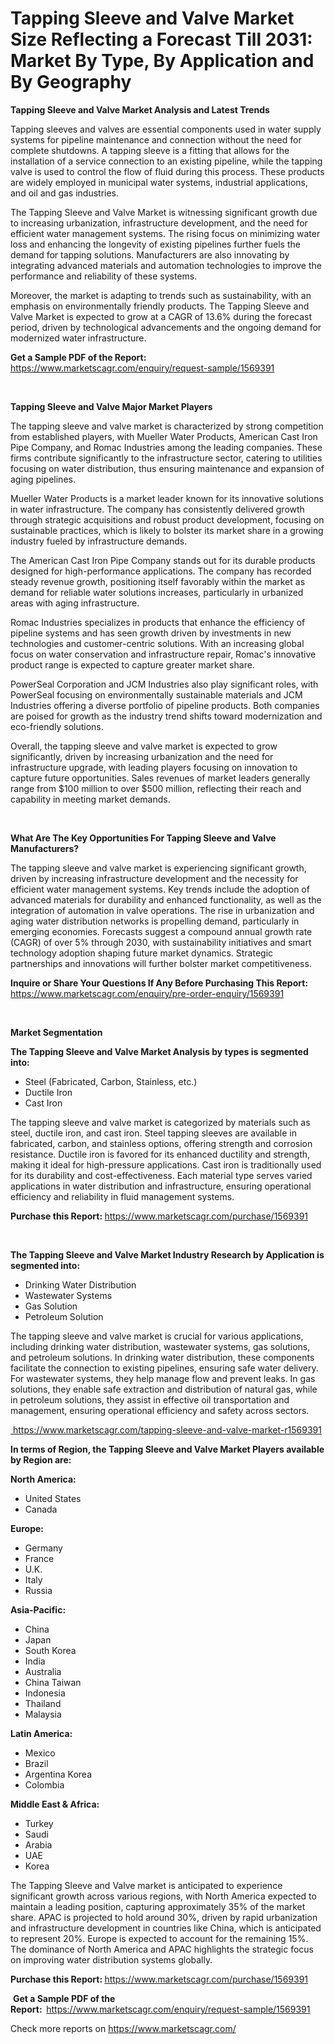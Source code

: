 <p><h1>Tapping Sleeve and Valve Market Size Reflecting a Forecast Till 2031: Market By Type, By Application and By Geography</h1></p><p><strong>Tapping Sleeve and Valve Market Analysis and Latest Trends</strong></p>
<p><p>Tapping sleeves and valves are essential components used in water supply systems for pipeline maintenance and connection without the need for complete shutdowns. A tapping sleeve is a fitting that allows for the installation of a service connection to an existing pipeline, while the tapping valve is used to control the flow of fluid during this process. These products are widely employed in municipal water systems, industrial applications, and oil and gas industries.</p><p>The Tapping Sleeve and Valve Market is witnessing significant growth due to increasing urbanization, infrastructure development, and the need for efficient water management systems. The rising focus on minimizing water loss and enhancing the longevity of existing pipelines further fuels the demand for tapping solutions. Manufacturers are also innovating by integrating advanced materials and automation technologies to improve the performance and reliability of these systems.</p><p>Moreover, the market is adapting to trends such as sustainability, with an emphasis on environmentally friendly products. The Tapping Sleeve and Valve Market is expected to grow at a CAGR of 13.6% during the forecast period, driven by technological advancements and the ongoing demand for modernized water infrastructure.</p></p>
<p><strong>Get a Sample PDF of the Report:&nbsp;</strong> <a href="https://www.marketscagr.com/enquiry/request-sample/1569391?utm_campaign=1126&utm_medium=2&utm_source=Github&utm_content=ia&utm_term=29122024&utm_id=tapping-sleeve-and-valve">https://www.marketscagr.com/enquiry/request-sample/1569391</a></p>
<p>&nbsp;</p>
<p><strong>Tapping Sleeve and Valve Major Market Players</strong></p>
<p><p>The tapping sleeve and valve market is characterized by strong competition from established players, with Mueller Water Products, American Cast Iron Pipe Company, and Romac Industries among the leading companies. These firms contribute significantly to the infrastructure sector, catering to utilities focusing on water distribution, thus ensuring maintenance and expansion of aging pipelines.</p><p>Mueller Water Products is a market leader known for its innovative solutions in water infrastructure. The company has consistently delivered growth through strategic acquisitions and robust product development, focusing on sustainable practices, which is likely to bolster its market share in a growing industry fueled by infrastructure demands.</p><p>The American Cast Iron Pipe Company stands out for its durable products designed for high-performance applications. The company has recorded steady revenue growth, positioning itself favorably within the market as demand for reliable water solutions increases, particularly in urbanized areas with aging infrastructure.</p><p>Romac Industries specializes in products that enhance the efficiency of pipeline systems and has seen growth driven by investments in new technologies and customer-centric solutions. With an increasing global focus on water conservation and infrastructure repair, Romac's innovative product range is expected to capture greater market share.</p><p>PowerSeal Corporation and JCM Industries also play significant roles, with PowerSeal focusing on environmentally sustainable materials and JCM Industries offering a diverse portfolio of pipeline products. Both companies are poised for growth as the industry trend shifts toward modernization and eco-friendly solutions.</p><p>Overall, the tapping sleeve and valve market is expected to grow significantly, driven by increasing urbanization and the need for infrastructure upgrade, with leading players focusing on innovation to capture future opportunities. Sales revenues of market leaders generally range from $100 million to over $500 million, reflecting their reach and capability in meeting market demands.</p></p>
<p>&nbsp;</p>
<p><strong>What Are The Key Opportunities For Tapping Sleeve and Valve Manufacturers?</strong></p>
<p><p>The tapping sleeve and valve market is experiencing significant growth, driven by increasing infrastructure development and the necessity for efficient water management systems. Key trends include the adoption of advanced materials for durability and enhanced functionality, as well as the integration of automation in valve operations. The rise in urbanization and aging water distribution networks is propelling demand, particularly in emerging economies. Forecasts suggest a compound annual growth rate (CAGR) of over 5% through 2030, with sustainability initiatives and smart technology adoption shaping future market dynamics. Strategic partnerships and innovations will further bolster market competitiveness.</p></p>
<p><strong>Inquire or Share Your Questions If Any Before Purchasing This Report:</strong> <a href="https://www.marketscagr.com/enquiry/pre-order-enquiry/1569391?utm_campaign=1126&utm_medium=2&utm_source=Github&utm_content=ia&utm_term=29122024&utm_id=tapping-sleeve-and-valve">https://www.marketscagr.com/enquiry/pre-order-enquiry/1569391</a></p>
<p>&nbsp;</p>
<p><strong>Market Segmentation</strong></p>
<p><strong>The Tapping Sleeve and Valve Market Analysis by types is segmented into:</strong></p>
<p><ul><li>Steel (Fabricated, Carbon, Stainless, etc.)</li><li>Ductile Iron</li><li>Cast Iron</li></ul></p>
<p><p>The tapping sleeve and valve market is categorized by materials such as steel, ductile iron, and cast iron. Steel tapping sleeves are available in fabricated, carbon, and stainless options, offering strength and corrosion resistance. Ductile iron is favored for its enhanced ductility and strength, making it ideal for high-pressure applications. Cast iron is traditionally used for its durability and cost-effectiveness. Each material type serves varied applications in water distribution and infrastructure, ensuring operational efficiency and reliability in fluid management systems.</p></p>
<p><strong>Purchase this Report:&nbsp;</strong><a href="https://www.marketscagr.com/purchase/1569391?utm_campaign=1126&utm_medium=2&utm_source=Github&utm_content=ia&utm_term=29122024&utm_id=tapping-sleeve-and-valve">https://www.marketscagr.com/purchase/1569391</a></p>
<p>&nbsp;</p>
<p><strong>The Tapping Sleeve and Valve Market Industry Research by Application is segmented into:</strong></p>
<p><ul><li>Drinking Water Distribution</li><li>Wastewater Systems</li><li>Gas Solution</li><li>Petroleum Solution</li></ul></p>
<p><p>The tapping sleeve and valve market is crucial for various applications, including drinking water distribution, wastewater systems, gas solutions, and petroleum solutions. In drinking water distribution, these components facilitate the connection to existing pipelines, ensuring safe water delivery. For wastewater systems, they help manage flow and prevent leaks. In gas solutions, they enable safe extraction and distribution of natural gas, while in petroleum solutions, they assist in effective oil transportation and management, ensuring operational efficiency and safety across sectors.</p></p>
<p><a href="https://www.marketscagr.com/tapping-sleeve-and-valve-market-r1569391?utm_campaign=1126&utm_medium=2&utm_source=Github&utm_content=ia&utm_term=29122024&utm_id=tapping-sleeve-and-valve">&nbsp;https://www.marketscagr.com/tapping-sleeve-and-valve-market-r1569391</a></p>
<p><strong>In terms of Region, the Tapping Sleeve and Valve Market Players available by Region are:</strong></p>
<p>
    <p> <strong> North America: </strong>
        <ul>
            <li>United States</li>
            <li>Canada</li>
        </ul>
        </p> 
    <p> <strong> Europe: </strong>
        <ul>
            <li>Germany</li>
            <li>France</li>
            <li>U.K.</li>
            <li>Italy</li>
            <li>Russia</li>
        </ul>
        </p> 
    <p> <strong> Asia-Pacific: </strong>
        <ul>
            <li>China</li>
            <li>Japan</li>
            <li>South Korea</li>
            <li>India</li>
            <li>Australia</li>
            <li>China Taiwan</li>
            <li>Indonesia</li>
            <li>Thailand</li>
            <li>Malaysia</li>
        </ul>
        </p> 
    <p> <strong> Latin America: </strong>
        <ul>
            <li>Mexico</li>
            <li>Brazil</li>
            <li>Argentina Korea</li>
            <li>Colombia</li>
        </ul>
        </p> 
    <p> <strong> Middle East & Africa: </strong>
        <ul>
            <li>Turkey</li>
            <li>Saudi</li>
            <li>Arabia</li>
            <li>UAE</li>
            <li>Korea</li>
        </ul>
    </p>
    </p>
<p><p>The Tapping Sleeve and Valve market is anticipated to experience significant growth across various regions, with North America expected to maintain a leading position, capturing approximately 35% of the market share. APAC is projected to hold around 30%, driven by rapid urbanization and infrastructure development in countries like China, which is anticipated to represent 20%. Europe is expected to account for the remaining 15%. The dominance of North America and APAC highlights the strategic focus on improving water distribution systems globally.</p></p>
<p><strong>Purchase this Report: </strong><a href="https://www.marketscagr.com/purchase/1569391?utm_campaign=1126&utm_medium=2&utm_source=Github&utm_content=ia&utm_term=29122024&utm_id=tapping-sleeve-and-valve">https://www.marketscagr.com/purchase/1569391</a></p>
<p>&nbsp;<strong>Get a Sample PDF of the Report:&nbsp;&nbsp;</strong><a href="https://www.marketscagr.com/enquiry/request-sample/1569391?utm_campaign=1126&utm_medium=2&utm_source=Github&utm_content=ia&utm_term=29122024&utm_id=tapping-sleeve-and-valve">https://www.marketscagr.com/enquiry/request-sample/1569391</a></p>
<p><strong></strong></p>
<p>Check more reports on <a href="https://www.marketscagr.com/?utm_campaign=1126&utm_medium=2&utm_source=Github&utm_content=ia&utm_term=29122024&utm_id=tapping-sleeve-and-valve">https://www.marketscagr.com/</a></p>